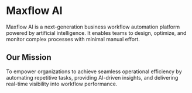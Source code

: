 # Maxflow AI

Maxflow AI is a next-generation business workflow automation platform powered by artificial intelligence. It enables teams to design, optimize, and monitor complex processes with minimal manual effort.

## Our Mission
To empower organizations to achieve seamless operational efficiency by automating repetitive tasks, providing AI-driven insights, and delivering real-time visibility into workflow performance.
